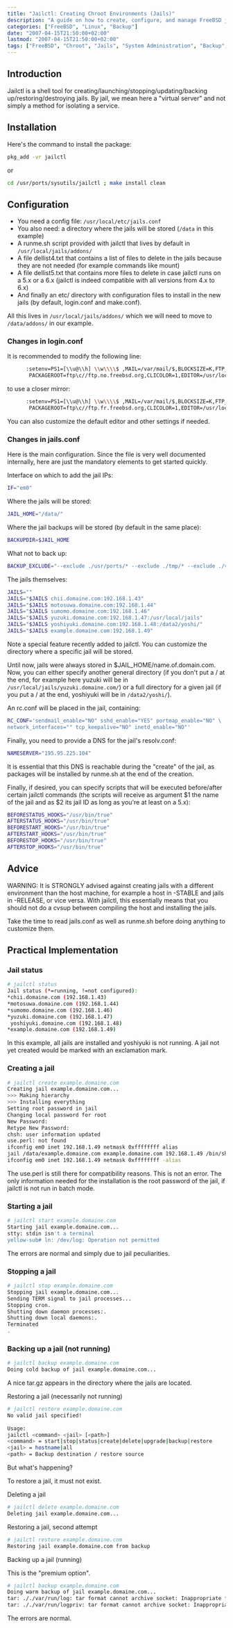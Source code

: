 ```yaml
---
title: "Jailctl: Creating Chroot Environments (Jails)"
description: "A guide on how to create, configure, and manage FreeBSD jails using Jailctl"
categories: ["FreeBSD", "Linux", "Backup"]
date: "2007-04-15T21:50:00+02:00"
lastmod: "2007-04-15T21:50:00+02:00"
tags: ["FreeBSD", "Chroot", "Jails", "System Administration", "Backup", "Security"]
---
```


## Introduction

Jailctl is a shell tool for creating/launching/stopping/updating/backing up/restoring/destroying jails.
By jail, we mean here a "virtual server" and not simply a method for isolating a service.

## Installation

Here's the command to install the package:

```bash
pkg_add -vr jailctl
```

or

```bash
cd /usr/ports/sysutils/jailctl ; make install clean
```

## Configuration

- You need a config file: `/usr/local/etc/jails.conf`
- You also need: a directory where the jails will be stored (`/data` in this example)
- A runme.sh script provided with jailctl that lives by default in `/usr/local/jails/addons/`
- A file dellist4.txt that contains a list of files to delete in the jails because they are not needed (for example commands like mount)
- A file dellist5.txt that contains more files to delete in case jailctl runs on a 5.x or a 6.x (jailctl is indeed compatible with all versions from 4.x to 6.x)
- And finally an etc/ directory with configuration files to install in the new jails (by default, login.conf and make.conf).

All this lives in `/usr/local/jails/addons/` which we will need to move to `/data/addons/` in our example.

### Changes in login.conf

It is recommended to modify the following line:

```bash
      :setenv=PS1=[\\u@\\h] \\w\\\\$ ,MAIL=/var/mail/$,BLOCKSIZE=K,FTP_PASSIVE_MODE=YES, \
       PACKAGEROOT=ftp\c//ftp.no.freebsd.org,CLICOLOR=1,EDITOR=/usr/local/bin/nano:\
```

to use a closer mirror:

```bash
      :setenv=PS1=[\\u@\\h] \\w\\\\$ ,MAIL=/var/mail/$,BLOCKSIZE=K,FTP_PASSIVE_MODE=YES, \
       PACKAGEROOT=ftp\c//ftp.fr.freebsd.org,CLICOLOR=1,EDITOR=/usr/local/bin/nano:\
```

You can also customize the default editor and other settings if needed.

### Changes in jails.conf

Here is the main configuration. Since the file is very well documented internally, here are just the mandatory elements to get started quickly.

Interface on which to add the jail IPs:

```bash
IF="em0"
```

Where the jails will be stored:

```bash
JAIL_HOME="/data/"
```

Where the jail backups will be stored (by default in the same place):

```bash
BACKUPDIR=$JAIL_HOME
```

What not to back up:

```bash
BACKUP_EXCLUDE="--exclude ./usr/ports/* --exclude ./tmp/* --exclude ./var/tmp/* --exclude ./usr/src/*"
```

The jails themselves:

```bash
JAILS=""
JAILS="$JAILS chii.domaine.com:192.168.1.43"
JAILS="$JAILS motosuwa.domaine.com:192.168.1.44"
JAILS="$JAILS sumomo.domaine.com:192.168.1.46"
JAILS="$JAILS yuzuki.domaine.com:192.168.1.47:/usr/local/jails"
JAILS="$JAILS yoshiyuki.domaine.com:192.168.1.48:/data2/yoshi/"
JAILS="$JAILS example.domaine.com:192.168.1.49"
```

Note a special feature recently added to jailctl. You can customize the directory where a specific jail will be stored.

Until now, jails were always stored in $JAIL_HOME/name.of.domain.com. Now, you can either specify another general directory (if you don't put a / at the end, for example here yuzuki will be in `/usr/local/jails/yuzuki.domaine.com/`) or a full directory for a given jail (if you put a / at the end, yoshiyuki will be in `/data2/yoshi/`).

An rc.conf will be placed in the jail, containing:

```bash
RC_CONF='sendmail_enable="NO" sshd_enable="YES" portmap_enable="NO" \
network_interfaces="" tcp_keepalive="NO" inetd_enable="NO"'
```

Finally, you need to provide a DNS for the jail's resolv.conf:

```bash
NAMESERVER="195.95.225.104"
```

It is essential that this DNS is reachable during the "create" of the jail, as packages will be installed by runme.sh at the end of the creation.

Finally, if desired, you can specify scripts that will be executed before/after certain jailctl commands (the scripts will receive as argument $1 the name of the jail and as $2 its jail ID as long as you're at least on a 5.x):

```bash
BEFORESTATUS_HOOKS="/usr/bin/true"
AFTERSTATUS_HOOKS="/usr/bin/true"
BEFORESTART_HOOKS="/usr/bin/true"
AFTERSTART_HOOKS="/usr/bin/true"
BEFORESTOP_HOOKS="/usr/bin/true"
AFTERSTOP_HOOKS="/usr/bin/true"
```

## Advice

WARNING: It is STRONGLY advised against creating jails with a different environment than the host machine, for example a host in -STABLE and jails in -RELEASE, or vice versa. With jailctl, this essentially means that you should not do a cvsup between compiling the host and installing the jails.

Take the time to read jails.conf as well as runme.sh before doing anything to customize them.

## Practical Implementation

### Jail status

```bash
# jailctl status
Jail status (*=running, !=not configured):
*chii.domaine.com (192.168.1.43)
*motosuwa.domaine.com (192.168.1.44)
*sumomo.domaine.com (192.168.1.46)
*yuzuki.domaine.com (192.168.1.47)
 yoshiyuki.domaine.com (192.168.1.48)
*example.domaine.com (192.168.1.49)
```

In this example, all jails are installed and yoshiyuki is not running. A jail not yet created would be marked with an exclamation mark.

### Creating a jail

```bash
# jailctl create example.domaine.com
Creating jail example.domaine.com...
>>> Making hierarchy
>>> Installing everything
Setting root password in jail
Changing local password for root
New Password:
Retype New Password:
chsh: user information updated
use.perl: not found
ifconfig em0 inet 192.168.1.49 netmask 0xffffffff alias
jail /data/example.domaine.com example.domaine.com 192.168.1.49 /bin/sh /runme.sh
ifconfig em0 inet 192.168.1.49 netmask 0xffffffff -alias
```

The use.perl is still there for compatibility reasons. This is not an error. The only information needed for the installation is the root password of the jail, if jailctl is not run in batch mode.

### Starting a jail

```bash
# jailctl start example.domaine.com
Starting jail example.domaine.com...
stty: stdin isn't a terminal
yellow-sub# ln: /dev/log: Operation not permitted
```

The errors are normal and simply due to jail peculiarities.

### Stopping a jail

```bash
# jailctl stop example.domaine.com
Stopping jail example.domaine.com...
Sending TERM signal to jail processes...
Stopping cron.
Shutting down daemon processes:.
Shutting down local daemons:.
Terminated
.
```

### Backing up a jail (not running)

```bash
# jailctl backup example.domaine.com
Doing cold backup of jail example.domaine.com...
```

A nice tar.gz appears in the directory where the jails are located.

Restoring a jail (necessarily not running)

```bash
# jailctl restore example.domaine.com
No valid jail specified!
 
Usage:
jailctl <command> <jail> [<path>]
<command> = start|stop|status|create|delete|upgrade|backup|restore
<jail> = hostname|all
<path> = Backup destination / restore source
```

But what's happening?

To restore a jail, it must not exist.

Deleting a jail

```bash
# jailctl delete example.domaine.com
Deleting jail example.domaine.com...
```

Restoring a jail, second attempt

```bash
# jailctl restore example.domaine.com
Restoring jail example.domaine.com from backup
```

Backing up a jail (running)

This is the "premium option".

```bash
# jailctl backup example.domaine.com
Doing warm backup of jail example.domaine.com...
tar: ././var/run/log: tar format cannot archive socket: Inappropriate file type or format
tar: ././var/run/logpriv: tar format cannot archive socket: Inappropriate file type or format
```

The errors are normal.
